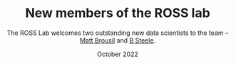 ---
abstract:
authors:
date: "October 2022"
doi: ""
featured: true
image:
  caption: ''
  focal_point: ""
  preview_only: true
links:
# projects:
# - internal-project

publishDate: "2022-09-30T00:00:00Z"
slides: 
summary: The ROSS Lab welcomes two outstanding new data scientists to the team – [Matt Brousil](https://twitter.com/mrbrousil) and [B Steele](https://twitter.com/bethelsteele?lang=en).

title: New members of the ROSS lab
subtitle: The ROSS Lab welcomes two outstanding new data scientists to the team – [Matt Brousil](https://twitter.com/mrbrousil) and [B Steele](https://twitter.com/bethelsteele?lang=en).
---